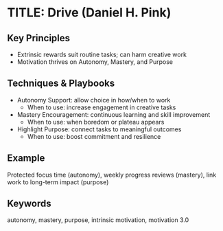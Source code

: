 # TITLE: Drive (Daniel H. Pink)

## Key Principles
- Extrinsic rewards suit routine tasks; can harm creative work
- Motivation thrives on Autonomy, Mastery, and Purpose

## Techniques & Playbooks
- Autonomy Support: allow choice in how/when to work
  - When to use: increase engagement in creative tasks
- Mastery Encouragement: continuous learning and skill improvement
  - When to use: when boredom or plateau appears
- Highlight Purpose: connect tasks to meaningful outcomes
  - When to use: boost commitment and resilience

## Example
Protected focus time (autonomy), weekly progress reviews (mastery), link work to long-term impact (purpose)

## Keywords
autonomy, mastery, purpose, intrinsic motivation, motivation 3.0
